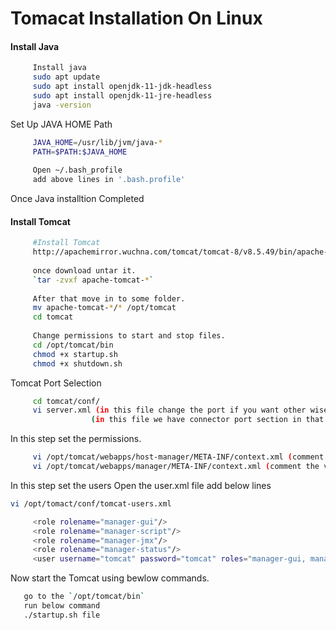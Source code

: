 # Tomacat Installation On Linux

#### Install Java
```sh
     Install java
     sudo apt update
     sudo apt install openjdk-11-jdk-headless
     sudo apt install openjdk-11-jre-headless
     java -version
 ```
	
Set Up JAVA HOME Path
```sh
     JAVA_HOME=/usr/lib/jvm/java-*
     PATH=$PATH:$JAVA_HOME
  
     Open ~/.bash_profile 
     add above lines in '.bash.profile'

```
Once Java installtion Completed

#### Install Tomcat
```sh
     #Install Tomcat 
     http://apachemirror.wuchna.com/tomcat/tomcat-8/v8.5.49/bin/apache-tomcat-8.5.49.tar.gz (Download tomcat packges from 'https://tomcat.apache.org/download-90.cgi')
     
     once download untar it.
     `tar -zvxf apache-tomcat-*`
     
     After that move in to some folder.
     mv apache-tomcat-*/* /opt/tomcat
     cd tomcat
     
     Change permissions to start and stop files.
     cd /opt/tomcat/bin
     chmod +x startup.sh
     chmod +x shutdown.sh
```

Tomcat Port Selection
```sh
     cd tomcat/conf/
     vi server.xml (in this file change the port if you want other wise its working on 8080 port)
                  (in this file we have connector port section in that section you can change)
``` 

In this step set the permissions.
```sh
     vi /opt/tomcat/webapps/host-manager/META-INF/context.xml (comment the value section)
     vi /opt/tomcat/webapps/manager/META-INF/context.xml (comment the value section)
```

In this step set the users
Open the user.xml file add below lines

```sh
vi /opt/tomact/conf/tomcat-users.xml

     <role rolename="manager-gui"/>
     <role rolename="manager-script"/>
     <role rolename="manager-jmx"/> 
     <role rolename="manager-status"/>
     <user username="tomcat" password="tomcat" roles="manager-gui, manager-script, manager-jmx, manager-status"/>
```
Now start the Tomcat using bewlow commands.

```sh
   go to the `/opt/tomcat/bin`
   run below command
   ./startup.sh file
```


